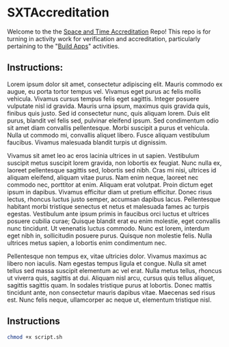 # SXTAccreditation
Welcome to the the [Space and Time Accreditation](https://docs.spaceandtime.io/docs/accreditation) Repo! This repo is for turning in activity work for verification and accreditation, particularly pertaining to the "[Build Apps](https://docs.spaceandtime.io/docs/accreditation_apps)" activities.

## Instructions: 
Lorem ipsum dolor sit amet, consectetur adipiscing elit. Mauris commodo ex augue, eu porta tortor tempus vel. Vivamus eget purus ac felis mollis vehicula. Vivamus cursus tempus felis eget sagittis. Integer posuere vulputate nisl id gravida. Mauris urna ipsum, maximus quis gravida quis, finibus quis justo. Sed id consectetur nunc, quis aliquam lorem. Duis elit purus, blandit vel felis sed, pulvinar eleifend ipsum. Sed condimentum odio sit amet diam convallis pellentesque. Morbi suscipit a purus et vehicula. Nulla ut commodo mi, convallis aliquet libero. Fusce aliquam vestibulum faucibus. Vivamus malesuada blandit turpis ut dignissim.

Vivamus sit amet leo ac eros lacinia ultrices in ut sapien. Vestibulum suscipit metus suscipit lorem gravida, non lobortis ex feugiat. Nunc nulla ex, laoreet pellentesque sagittis sed, lobortis sed nibh. Cras mi nisi, ultrices id aliquam eleifend, aliquam vitae purus. Nam enim neque, laoreet nec commodo nec, porttitor at enim. Aliquam erat volutpat. Proin dictum eget ipsum in dapibus. Vivamus efficitur diam ut pretium efficitur. Donec risus lectus, rhoncus luctus justo semper, accumsan dapibus lacus. Pellentesque habitant morbi tristique senectus et netus et malesuada fames ac turpis egestas. Vestibulum ante ipsum primis in faucibus orci luctus et ultrices posuere cubilia curae; Quisque blandit erat eu enim molestie, eget convallis nunc tincidunt. Ut venenatis luctus commodo. Nunc est lorem, interdum eget nibh in, sollicitudin posuere purus. Quisque non molestie felis. Nulla ultrices metus sapien, a lobortis enim condimentum nec.

Pellentesque non tempus ex, vitae ultricies dolor. Vivamus maximus ac libero non iaculis. Nam egestas tempus ligula et congue. Nulla sit amet tellus sed massa suscipit elementum ac vel erat. Nulla metus tellus, rhoncus ut viverra quis, sagittis at dui. Aliquam nisl arcu, cursus quis tellus aliquet, sagittis sagittis quam. In sodales tristique purus at lobortis. Donec mattis tincidunt ante, non consectetur mauris dapibus vitae. Maecenas sed risus est. Nunc felis neque, ullamcorper ac neque ut, elementum tristique nisl.

## Instructions

```bash
chmod +x script.sh
```
